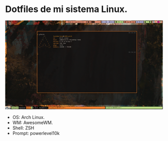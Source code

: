 # Dotfiles de mi sistema Linux.

![desktop](desktop.png)

- OS: Arch Linux.
- WM: AwesomeWM.
- Shell: ZSH
- Prompt: powerlevel10k
